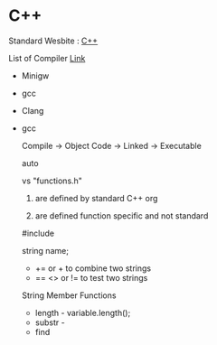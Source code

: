 # C++

Standard Wesbite  : [C++](https://isocpp.org/)

List of Compiler [Link](https://isocpp.org/get-started)

- Minigw

- gcc

- Clang

- gcc

  Compile -> Object Code -> Linked -> Executable

  auto

  <iostream> vs "functions.h"

  1. are defined by standard C++ org

  2. are defined function specific and not standard

  

  
  #include <string>
  
  string name;
  
  -  += or + to combine two strings  
  - == <> or != to test two strings
  
   String Member Functions 
  
  - length - variable.length();
  - substr - 
  - find
  
   
  
  